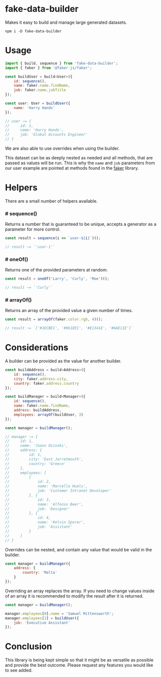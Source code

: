 # fake-data-builder

Makes it easy to build and manage large generated datasets.

```
npm i -D fake-data-builder
```

# Usage

```javascript
import { build, sequence } from 'fake-data-builder';
import { faker } from '@faker-js/faker';

const buildUser = build<User>({
    id: sequence(),
    name: faker.name.findName,
    job: faker.name.jobTitle
});

const user: User = buildUser({
    name: 'Harry Hands'
});

// user ~= {
//     id: 1,
//     name: 'Harry Hands',
//     job: 'Global Accounts Engineer'
// }
```

We are also able to use overrides when using the builder.

This dataset can be as deeply nested as needed and all methods, that are passed as values will be run. This is why the `name` and `job` parameters from our user example are pointed at methods found in the [faker](https://www.npmjs.com/package/@faker-js/faker) library.

# Helpers

There are a small number of helpers available.

### # sequence()

Returns a number that is guaranteed to be unique, accepts a generator as a parameter for more control.

```javascript
const result = sequence(i => `user-${i}`)();

// result ~= `'user-1'`
```

### # oneOf()

Returns one of the provided parameters at random.

```javascript
const result = oneOf('Larry', 'Curly', 'Moe')();

// result ~= `'Curly'`
```

### # arrayOf()

Returns an array of the provided value a given number of times.

```javascript
const result = arrayOf(faker.color.rgb, 4)();

// result ~= `['#1ECBE1', '#961EE1', '#E1341E', '#6AE11E']`
```

# Considerations

A builder can be provided as the value for another builder.

```javascript
const buildAddress = build<Address>({
    id: sequence(),
    city: faker.address.city,
    country: faker.address.country
});

const buildManager = build<Manager>({
    id: sequence(),
    name: faker.name.findName,
    address: buildAddress,
    employees: arrayOf(buildUser, 3)
});

const manager = buildManager();

// manager ~= {
//     id: 1,
//     name: 'Joann Osinski',
//     address: {
//         id: 1,
//         city: 'East Jarretmouth',
//         country: 'Greece'
//     },
//     employees: [
//         {
//             id: 2,
//             name: 'Marcella Huels',
//             job: 'Customer Intranet Developer'
//         }, {
//             id: 3,
//             name: 'Alfonso Beer',
//             job: 'Designer'
//         }, {
//             id: 4,
//             name: 'Kelvin Sporer',
//             job: 'Assistant'
//         }
//     ]
// }
```

Overrides can be nested, and contain any value that would be valid in the builder.

```javascript
const manager = buildManager({
    address: {
        country: 'Malta'
    }
});
```

Overriding an array replaces the array. If you need to change values inside of an array it is recommended to modify the result after it is returned.

```javascript
const manager = buildManager();

manager.employees[0].name = 'Samuel Mittensworth';
manager.employees[2] = buildUser({
    job: 'Executive Assistant'
});
```

# Conclusion

This library is being kept simple so that it might be as versatile as possible and provide the best outcome. Please request any features you would like to see added.
